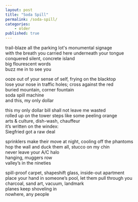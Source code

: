 ```yaml
---
layout: post
title: "Soda Spill"
permalink: /soda-spill/
categories:
    - older
published: true
---
```


trail-blaze all the parking lot's monumental signage  
with the breath you carried here underneath your tongue  
conquered silent, concrete island   
big flourescent words  
buzz me in to see you  
  
ooze out of your sense of self, frying on the blacktop  
lose your nose in traffic holes; cross against the red  
buried mountain, corner fountain   
soda spill machine  
and this, my only dollar  
  
this my only dollar bill shall not leave me wasted  
rolled up on the tower steps like some peeling orange  
arts & culture, dish-wash, chauffeur   
it’s written on the windex:  
Siegfried got a raw deal  
  
sprinklers make their move at night, cooling off the phantoms  
hop the wall and duck them all, stucco on my chin  
never leave your A/C halo  
hanging, muggers row  
valley’s in the nineties  
  
spill-proof carpet, shapeshift glass, inside-out apartment  
place your hand in someone’s pool, let them pull through you  
charcoal, sand art, vacuum, landmark  
planes keep shoveling in  
nowhere, any people  



